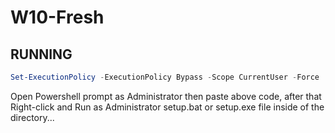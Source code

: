 # W10-Fresh

## RUNNING

```powershell
Set-ExecutionPolicy -ExecutionPolicy Bypass -Scope CurrentUser -Force
```
Open Powershell prompt as Administrator then paste above code, after that Right-click and Run as Administrator setup.bat or setup.exe file inside of the directory...
